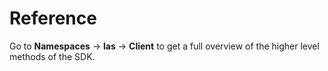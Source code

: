 # Reference

Go to **Namespaces** -> **las** -> **Client** to get a full overview of the higher level methods of the SDK.
